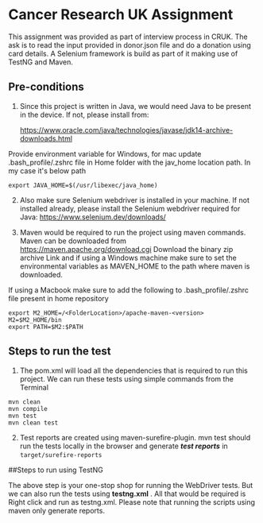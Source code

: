 # Cancer Research UK Assignment

This assignment was provided as part of interview process in CRUK. 
The ask is to read the input provided in donor.json file and do a donation using card details. 
A Selenium framework is build as part of it making use of TestNG and Maven.

## Pre-conditions

1. Since this project is written in Java, we would need Java to be present in the device. If not,
please install from:

    https://www.oracle.com/java/technologies/javase/jdk14-archive-downloads.html

Provide environment variable for Windows, for mac update .bash_profile/.zshrc file in Home folder with the jav_home location path.
In my case it's below path

```
export JAVA_HOME=$(/usr/libexec/java_home)
```

2. Also make sure Selenium webdriver is installed in your machine. If not installed already,
please install the Selenium webdriver required for Java: 
https://www.selenium.dev/downloads/


3. Maven would be required to run the project using maven commands. Maven can be downloaded from https://maven.apache.org/download.cgi
Download the binary zip archive Link and if using a Windows machine make sure to set the 
environmental variables as MAVEN_HOME to the path where maven is downloaded.

If using a Macbook make sure to add the following to .bash_profile/.zshrc file present in home repository

```
export M2_HOME=/<FolderLocation>/apache-maven-<version>
M2=$M2_HOME/bin
export PATH=$M2:$PATH
```

## Steps to run the test

1. The pom.xml will load all the dependencies that is required to run this project.
We can run these tests using simple commands from the Terminal
```
mvn clean
mvn compile
mvn test
mvn clean test
```
2. Test reports are created using maven-surefire-plugin. mvn test should run the tests locally in the browser and generate **_test reports_** in `target/surefire-reports`

##Steps to run using TestNG

The above step is your one-stop shop for running the WebDriver tests. But we can also run the 
tests using **testng.xml** . All that would be required is Right click and run as testng.xml.
Please note that running the scripts using maven only generate reports.